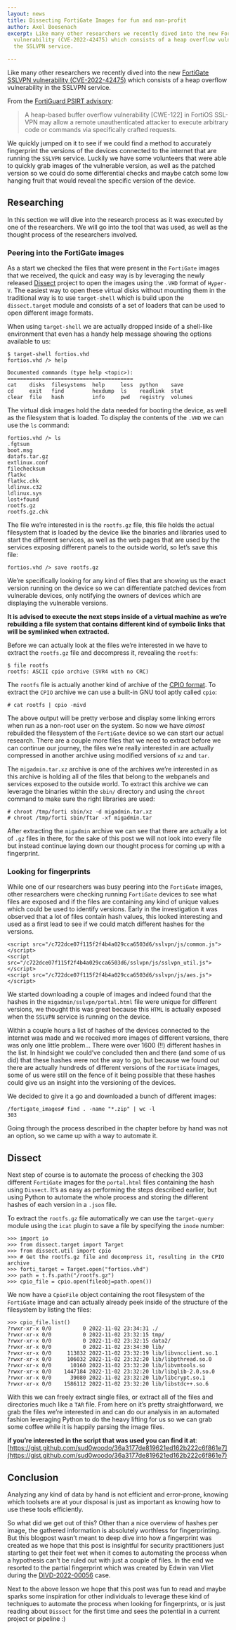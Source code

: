 ```yaml
---
layout: news
title: Dissecting FortiGate Images for fun and non-profit
author: Axel Boesenach
excerpt: Like many other researchers we recently dived into the new FortiGate SSLVPN
  vulnerability (CVE-2022-42475) which consists of a heap overflow vulnerability in
  the SSLVPN service.

---
```

Like many other researchers we recently dived into the new [FortiGate SSLVPN vulnerability (CVE-2022-42475)](https://cve.mitre.org/cgi-bin/cvename.cgi?name=CVE-2022-42475) which consists of a heap overflow vulnerability in the SSLVPN service.

From the [FortiGuard PSIRT advisory](https://www.fortiguard.com/psirt/FG-IR-22-398):

> A  heap-based buffer overflow vulnerability \[CWE-122\] in FortiOS SSL-VPN  may allow a remote unauthenticated attacker to execute arbitrary code or  commands via specifically crafted requests.

We  quickly jumped on it to see if we could find a method to accurately  fingerprint the versions of the devices connected to the internet that  are running the `SSLVPN`  service. Luckily we have some volunteers that were able to quickly grab  images of the vulnerable version, as well as the patched version so we  could do some differential checks and maybe catch some low hanging fruit  that would reveal the specific version of the device.

## Researching

In  this section we will dive into the research process as it was executed  by one of the researchers. We will go into the tool that was used, as  well as the thought process of the researchers involved.

### Peering into the FortiGate images

As a start we checked the files that were present in the `FortiGate` images that we received, the quick and easy way is by leveraging the newly released [Dissect](https://github.com/fox-it/dissect) project to open the images using the `.VHD` format of `Hyper-V`. The easiest way to open these virtual disks without mounting them in the traditional way is to use `target-shell` which is build upon the `dissect.target` module and consists of a set of loaders that can be used to open different image formats.

When using `target-shell`  we are actually dropped inside of a shell-like environment that even  has a handy help message showing the options available to us:

    $ target-shell fortios.vhd
    fortios.vhd /> help
    
    Documented commands (type help <topic>):
    ========================================
    cat    disks  filesystems  help     less  python    save
    cd     exit   find         hexdump  ls    readlink  stat
    clear  file   hash         info     pwd   registry  volumes

The  virtual disk images hold the data needed for booting the device, as  well as the filesystem that is loaded. To display the contents of the `.VHD` we can use the `ls` command:

    fortios.vhd /> ls
    .fgtsum
    boot.msg
    datafs.tar.gz
    extlinux.conf
    filechecksum
    flatkc
    flatkc.chk
    ldlinux.c32
    ldlinux.sys
    lost+found
    rootfs.gz
    rootfs.gz.chk

The file we’re interested in is the `rootfs.gz`  file, this file holds the actual filesystem that is loaded by the  device like the binaries and libraries used to start the different  services, as well as the web pages that are used by the services  exposing different panels to the outside world, so let’s save this file:

    fortios.vhd /> save rootfs.gz

We’re  specifically looking for any kind of files that are showing us the  exact version running on the device so we can differentiate patched  devices from vulnerable devices, only notifying the owners of devices  which are displaying the vulnerable versions.

**It  is advised to execute the next steps inside of a virtual machine as  we’re rebuilding a file system that contains different kind of symbolic  links that will be symlinked when extracted.**

Before we can actually look at the files we’re interested in we have to extract the `rootfs.gz` file and decompress it, revealing the `rootfs`:

    $ file rootfs                 
    rootfs: ASCII cpio archive (SVR4 with no CRC)

The `rootfs` file is actually another kind of archive of the [CPIO format](https://en.wikipedia.org/wiki/Cpio). To extract the `CPIO` archive we can use a built-in GNU tool aptly called `cpio`:

    # cat rootfs | cpio -mivd

The  above output will be pretty verbose and display some linking errors  when run as a non-root user on the system. So now we have _almost_ rebuilded the filesystem of the `FortiGate`  device so we can start our actual research. There are a couple more  files that we need to extract before we can continue our journey, the  files we’re really interested in are actually compressed in another  archive using modified versions of `xz` and `tar`.

The `migadmin.tar.xz`  archive is one of the archives we’re interested in as this archive is  holding all of the files that belong to the webpanels and services  exposed to the outside world. To extract this archive we can leverage  the binaries within the `sbin/` directory and using the `chroot` command to make sure the right libraries are used:

    # chroot /tmp/forti sbin/xz -d migadmin.tar.xz
    # chroot /tmp/forti sbin/ftar -xf migadmin.tar

After extracting the `migadmin` archive we can see that there are actually a lot of `.gz`  files in there, for the sake of this post we will not look into every  file but instead continue laying down our thought process for coming up  with a fingerprint.

### Looking for fingerprints

While one of our researchers was busy peering into the `FortiGate` images, other researchers were checking running `FortiGate`  devices to see what files are exposed and if the files are containing  any kind of unique values which could be used to identify versions.  Early in the investigation it was observed that a lot of files contain  hash values, this looked interesting and used as a first lead to see if  we could match different hashes for the versions.

    <script src="/c722dce07f115f2f4b4a029cca6503d6/sslvpn/js/common.js"></script>
    <script src="/c722dce07f115f2f4b4a029cca6503d6/sslvpn/js/sslvpn_util.js"></script>
    <script src="/c722dce07f115f2f4b4a029cca6503d6/sslvpn/js/aes.js"></script>

We started downloading a couple of images and indeed found that the hashes in the `migadmin/sslvpn/portal.html` file were unique for different versions, we thought this was great because this `HTML` is actually exposed when the `SSLVPN` service is running on the device.

Within  a couple hours a list of hashes of the devices connected to the  internet was made and we received more images of different versions,  there was only one little problem… There were over 1600 (!!) different  hashes in the list. In hindsight we could’ve concluded then and there  (and some of us did) that these hashes were not the way to go, but  because we found out there are actually hundreds of different versions  of the `FortiGate`  images, some of us were still on the fence of it being possible that  these hashes could give us an insight into the versioning of the  devices.

We decided to give it a go and downloaded a bunch of different images:

    /fortigate_images# find . -name "*.zip" | wc -l
    303

Going through the process described in the chapter before by hand was not an option, so we came up with a way to automate it.

## 

## Dissect

Next step of course is to automate the process of checking the 303 different `FortiGate` images for the `portal.html` files containing the hash using `Dissect`.  It’s as easy as performing the steps described earlier, but using  Python to automate the whole process and storing the different hashes of  each version in a `.json` file.

To extract the `rootfs.gz` file automatically we can use the `target-query` module using the `icat` plugin to save a file by specifying the `inode` number:

    >>> import io
    >>> from dissect.target import Target
    >>> from dissect.util import cpio
    >>> # Get the rootfs.gz file and decompress it, resulting in the CPIO archive
    >>> forti_target = Target.open("fortios.vhd")
    >>> path = t.fs.path("/rootfs.gz")
    >>> cpio_file = cpio.open(fileobj=path.open())

We now have a `CpioFile` object containing the root filesystem of the `FortiGate` image and can actually already peek inside of the structure of the filesystem by listing the files:

    >>> cpio_file.list()
    ?rwxr-xr-x 0/0          0 2022-11-02 23:34:31 ./ 
    ?rwxr-xr-x 0/0          0 2022-11-02 23:32:15 tmp/ 
    ?rwxr-xr-x 0/0          0 2022-11-02 23:32:15 data2/ 
    ?rwxr-xr-x 0/0          0 2022-11-02 23:34:30 lib/ 
    ?rwxr-xr-x 0/0     113832 2022-11-02 23:32:19 lib/libvncclient.so.1 
    ?rwxr-xr-x 0/0     106032 2022-11-02 23:32:20 lib/libpthread.so.0 
    ?rwxr-xr-x 0/0      10160 2022-11-02 23:32:20 lib/libvmtools.so 
    ?rwxr-xr-x 0/0    1447184 2022-11-02 23:32:20 lib/libglib-2.0.so.0 
    ?rwxr-xr-x 0/0      39080 2022-11-02 23:32:20 lib/libcrypt.so.1 
    ?rwxr-xr-x 0/0    1586112 2022-11-02 23:32:20 lib/libstdc++.so.6

With this we can freely extract single files, or extract all of the files and directories much like a `TAR`  file. From here on it’s pretty straightforward, we grab the files we’re  interested in and can do our analysis in an automated fashion  leveraging Python to do the heavy lifting for us so we can grab some  coffee while it is happily parsing the image files.

**if you’re interested in the script that was used you can find it at**: [https://gist.github.com/sud0woodo/36a3177de819621ed162b222c6f861e7](https://gist.github.com/sud0woodo/36a3177de819621ed162b222c6f861e7)

## 

## Conclusion

Analyzing  any kind of data by hand is not efficient and error-prone, knowing  which toolsets are at your disposal is just as important as knowing how  to use these tools efficiently.

So  what did we get out of this? Other than a nice overview of hashes per  image, the gathered information is absolutely worthless for  fingerprinting. But this blogpost wasn’t meant to deep dive into how a  fingerprint was created as we hope that this post is insightful for  security practitioners just starting to get their feet wet when it comes  to automating the process when a hypothesis can’t be ruled out with  just a couple of files. In the end we resorted to the partial  fingerprint which was created by Edwin van Vliet during the [DIVD-2022-00056](https://csirt.divd.nl/cases/DIVD-2022-00056/) case.

Next  to the above lesson we hope that this post was fun to read and maybe  sparks some inspiration for other individuals to leverage these kind of  techniques to automate the process when looking for fingerprints, or is  just reading about `Dissect` for the first time and sees the potential in a current project or pipeline :)